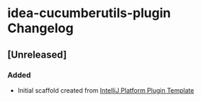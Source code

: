 <!-- Keep a Changelog guide -> https://keepachangelog.com -->

# idea-cucumberutils-plugin Changelog

## [Unreleased]
### Added
- Initial scaffold created from [IntelliJ Platform Plugin Template](https://github.com/JetBrains/intellij-platform-plugin-template)
